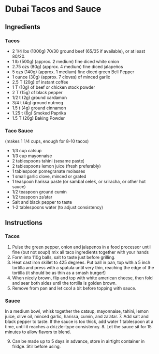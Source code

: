 # Dubai Tacos and Sauce
## Ingredients 
### Tacos
* 2 1/4 lbs (1000g) 70/30 ground beef (65/35 if available), or at least 80/20.
* 1 lb (500g) (approx. 2 medium) fine diced white onion
* 2.75 ozs (80g) (approx. 4 medium) fine diced jalapeños
* 5 ozs (140g) (approx. 1 medium) fine diced green Bell Pepper 
* 1 ounce (30g) (approx. 7 cloves) of minced garlic  
* 2.5 T (20g) of instant coffee 
* 1 T (10g) of beef or chicken stock powder 
* 2 T (15g) of black pepper 
* 1/2 t (2g) ground cardamon  
* 3/4 t (4g) ground nutmeg
* 1.5 t (4g) ground cinnamon
* 1.25 t (6g) Smoked Paprika
* 1.5 T (20g) Baking Powder

### Taco Sauce
(makes 1 1/4 cups, enough for 8-10 tacos)
* 1/3 cup catsup
* 1/3 cup mayonnaise 
* 2 tablespoons tahini (sesame paste)
* 2 tablespoons lemon juice (fresh preferably)
* 1 tablespoon pomegranate molasses 
* 1 small garlic clove, minced or grated
* 1 teaspoon harissa paste (or sambal oelek, or sriracha, or other hot sauce)
* 1/2 teaspoon ground cumin
* 1/2 teaspoon za’atar 
* Salt and black pepper to taste
* 1-2 tablespoons water (to adjust consistency)

## Instructions
### Tacos
1. Pulse the green pepper, onion and jalapenos in a food processor until fine (but not soup!) mix all taco ingredients together with your hands
2. Form into 110g balls, salt to taste just before grilling.
3. Heat cast iron skillet to 425 degrees.  Put ball in pan, top with a 5 inch tortilla and press with a spatula until very thin, reaching the edge of the tortilla (it should be as thin as a smash burger!)
4. When nicely brown, flip and top with white american cheese, then fold and sear both sides until the tortilla is golden brown.
5. Remove from pan and let cool a bit before topping with sauce. 

### Sauce
In a medium bowl, whisk together the catsup, mayonnaise, tahini, lemon juice, olive oil, minced garlic, harissa, cumin, and za’atar.
7. Add salt and black pepper to taste. If the sauce is too thick, add water 1 tablespoon at a time, until it reaches a drizzle-type consistency.
8. Let the sauce sit for 15 minutes to allow flavors to blend. 

9. Can be made up to 5 days in advance, store in airtight container in fridge. Stir before using.
